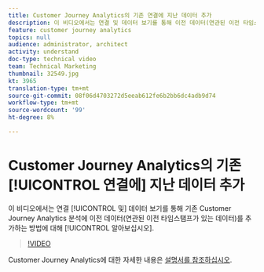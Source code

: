 ```yaml
---
title: Customer Journey Analytics의 기존 연결에 지난 데이터 추가
description: 이 비디오에서는 연결 및 데이터 보기를 통해 이전 데이터(연관된 이전 타임스탬프가 있는 데이터)를 기존 Adobe Customer Journey Analytics 분석에 추가하는 방법에 대해 알아봅니다.
feature: customer journey analytics
topics: null
audience: administrator, architect
activity: understand
doc-type: technical video
team: Technical Marketing
thumbnail: 32549.jpg
kt: 3965
translation-type: tm+mt
source-git-commit: 08f06d4703272d5eeab612fe6b2bb6dc4adb9d74
workflow-type: tm+mt
source-wordcount: '99'
ht-degree: 8%

---
```



# Customer Journey Analytics의 기존 [!UICONTROL 연결에] 지난 데이터 추가

이 비디오에서는 연결 [!UICONTROL 및] 데이터 보기를 통해 기존 Customer Journey Analytics 분석에 이전 데이터(연관된 이전 타임스탬프가 있는 데이터)를 추가하는 방법에 대해 [!UICONTROL 알아보십시오].

>[!VIDEO](https://video.tv.adobe.com/v/32549/?quality=12)

Customer Journey Analytics에 대한 자세한 내용은 [설명서를 참조하십시오](https://docs.adobe.com/content/help/ko-KR/analytics-platform/using/cja-landing.html).
